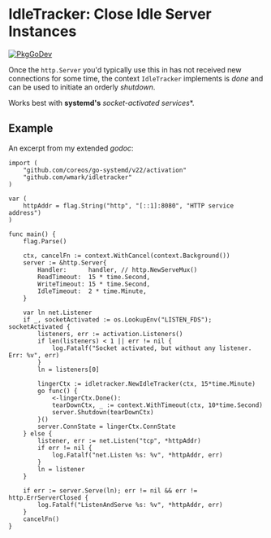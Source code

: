 # IdleTracker: Close Idle Server Instances

[![PkgGoDev](https://pkg.go.dev/badge/github.com/wmark/idletracker)](https://pkg.go.dev/github.com/wmark/idletracker)

Once the `http.Server` you'd typically use this in has not received new connections
for some time, the context `IdleTracker` implements is *done* and can be used to
initiate an orderly *shutdown*.

Works best with **systemd's** *socket-activated services**.

## Example

An excerpt from my extended *godoc*:

```golang
import (
	"github.com/coreos/go-systemd/v22/activation"
	"github.com/wmark/idletracker"
)

var (
	httpAddr = flag.String("http", "[::1]:8080", "HTTP service address")
)

func main() {
	flag.Parse()

	ctx, cancelFn := context.WithCancel(context.Background())
	server := &http.Server{
		Handler:      handler, // http.NewServeMux()
		ReadTimeout:  15 * time.Second,
		WriteTimeout: 15 * time.Second,
		IdleTimeout:  2 * time.Minute,
	}

	var ln net.Listener
	if _, socketActivated := os.LookupEnv("LISTEN_FDS"); socketActivated {
		listeners, err := activation.Listeners()
		if len(listeners) < 1 || err != nil {
			log.Fatalf("Socket activated, but without any listener. Err: %v", err)
		}
		ln = listeners[0]

		lingerCtx := idletracker.NewIdleTracker(ctx, 15*time.Minute)
		go func() {
			<-lingerCtx.Done():
			tearDownCtx, _ := context.WithTimeout(ctx, 10*time.Second)
			server.Shutdown(tearDownCtx)
		}()
		server.ConnState = lingerCtx.ConnState
	} else {
		listener, err := net.Listen("tcp", *httpAddr)
		if err != nil {
			log.Fatalf("net.Listen %s: %v", *httpAddr, err)
		}
		ln = listener
	}

	if err := server.Serve(ln); err != nil && err != http.ErrServerClosed {
		log.Fatalf("ListenAndServe %s: %v", *httpAddr, err)
	}
	cancelFn()
}
```
